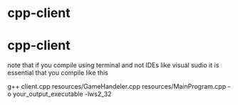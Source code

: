 # cpp-client
<h1> cpp-client</h1>
note that if you compile using terminal and not IDEs like visual sudio it is essential that you compile like this

<code></code>g++ client.cpp  resources/GameHandeler.cpp  resources/MainProgram.cpp -o your_output_executable -lws2_32</code>
